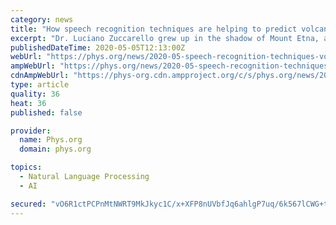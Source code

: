 ```yaml
---
category: news
title: "How speech recognition techniques are helping to predict volcanoes' behaviour"
excerpt: "Dr. Luciano Zuccarello grew up in the shadow of Mount Etna, an active volcano on the Italian island of Sicily. Farms and orchards ring the lower slopes of the volcano, where the fertile soil is ideal for agriculture."
publishedDateTime: 2020-05-05T12:13:00Z
webUrl: "https://phys.org/news/2020-05-speech-recognition-techniques-volcanoes-behaviour.html"
ampWebUrl: "https://phys.org/news/2020-05-speech-recognition-techniques-volcanoes-behaviour.amp"
cdnAmpWebUrl: "https://phys-org.cdn.ampproject.org/c/s/phys.org/news/2020-05-speech-recognition-techniques-volcanoes-behaviour.amp"
type: article
quality: 36
heat: 36
published: false

provider:
  name: Phys.org
  domain: phys.org

topics:
  - Natural Language Processing
  - AI

secured: "vO6R1ctPCPnMtNWRT9MkJkyc1C/x+XFP8nUVbfJq6ahlgP7uq/6k567lCWG+tsGpObcwegfrdiwRHcGpCyHsraF8KCwBqvBPfxzTXglJB3F2Np2Sy1z7BdONKI17NVKKtlzTx4dQx8v+cfJRjAgnaLwtV2LZrjxdo3J++Dr6Vek018gko/uZTVABNfjFrzqvBKxNImE+Vyw059KNoS0zFoQqvAbCU8M7DP1iSzzooap+RzicKxivdisLxMGCpXvkvwyYhKGr/qAcTWpwcPzRhIE5kMS3w3CjYK6bLNiMxX1JIroGYEgSjFB+eZui/vlt9+tzc7j9c/X/+sutCVkqbnfe26/RypWPW1gECfOhR2l09tAhQoA/DHnefJMhHsBQWZ9+VtuBfkhLt259c/O+CsXnTKBPhCS0hhKLIAavcWssDQem8I74nLbnSwCM6vZPUU53zeoiowcn+GZKNeV4iEusCd7II6OjvtRHQze0VGo=;IwufUAcIOKBQ3hbZHy4+ng=="
---
```


